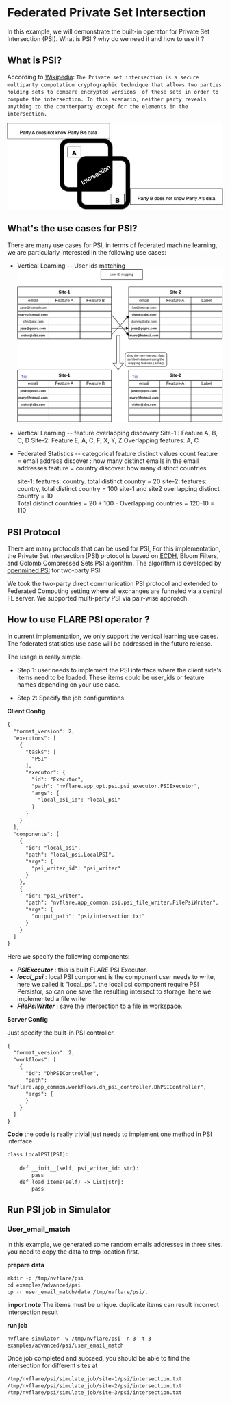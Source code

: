 # Federated Private Set Intersection

In this example, we will demonstrate the built-in operator for Private Set Intersection (PSI).
What is PSI ? why do we need it and how to use it ?  

## What is PSI?

According to [Wikipedia](https://en.wikipedia.org/wiki/Private_set_intersection): ```The Private set intersection is a
secure multiparty computation cryptographic technique that allows two parties holding sets to compare encrypted versions 
of these sets in order to compute the intersection. In this scenario, neither party reveals anything to the counterparty
except for the elements in the intersection.```

![psi.png](psi.jpg)

## What's the use cases for PSI?

There are many use cases for PSI, in terms of federated machine learning, we are particularly interested in the 
following use cases:
* Vertical Learning -- User ids matching
  ![user_id_match.png](user_id_intersect.png)

* Vertical Learning -- feature overlapping discovery
  Site-1 : Feature A, B, C, D
  Site-2: Feature E, A, C, F, X, Y, Z
  Overlapping features: A, C

* Federated Statistics -- categorical feature distinct values count
  feature = email address
  discover :  how many distinct emails in the email addresses
  feature = country
  discover: how many distinct countries

  site-1:   features: country.  total distinct country = 20
  site-2:   features: country,  total distinct country = 100
  site-1 and site2 overlapping distinct country = 10  
  Total distinct countries = 20 + 100 - Overlapping countries  = 120-10 = 110

## PSI Protocol

There are many protocols that can be used for PSI, For this implementation, the Private Set Intersection (PSI) protocol is based on [ECDH](https://en.wikipedia.org/wiki/Elliptic-curve_Diffie%E2%80%93Hellman),
Bloom Filters, and Golomb Compressed Sets PSI algorithm. The algorithm is developed by [openmined PSI](https://github.com/OpenMined/PSI)
for two-party PSI.

We took the two-party direct communication PSI protocol and extended to Federated Computing setting where all exchanges are
funneled via a central FL server. We supported multi-party PSI via pair-wise approach.

## How to use FLARE PSI operator ? 

In current implementation, we only support the vertical learning use cases. The federated statistics use case will be 
addressed in the future release. 

The usage is really simple. 

* Step 1: user needs to implement the PSI interface where the client side's items need to be loaded.
These items could be user_ids or feature names depending on your use case.

* Step 2: Specify the job configurations

**Client Config**
```
{
  "format_version": 2,
  "executors": [
    {
      "tasks": [
        "PSI"
      ],
      "executor": {
        "id": "Executor",
        "path": "nvflare.app_opt.psi.psi_executor.PSIExecutor",
        "args": {
          "local_psi_id": "local_psi"
        }
      }
    }
  ],
  "components": [
    {
      "id": "local_psi",
      "path": "local_psi.LocalPSI",
      "args": {
        "psi_writer_id": "psi_writer"
      }
    },
    {
      "id": "psi_writer",
      "path": "nvflare.app_common.psi.psi_file_writer.FilePsiWriter",
      "args": {
        "output_path": "psi/intersection.txt"
      }
    }
  ]
}

```
Here we specify the following components:

* **_PSIExecutor_** : this is built FLARE PSI Executor. 
* **_local_psi_** : local PSI component is the component user needs to write, here we called it "local_psi". 
the local psi component require PSI Persistor, so can one save the resulting intersect to storage. here we implemented
a file writer
* **_FilePsiWriter_** : save the intersection to a file in workspace.  

**Server Config**

Just specify the built-in PSI controller. 
```
{
  "format_version": 2,
  "workflows": [
    {
      "id": "DhPSIController",
      "path": "nvflare.app_common.workflows.dh_psi_controller.DhPSIController",
      "args": {
      }
    }
  ]
}

```
**Code**
 the code is really trivial just needs to implement one method in PSI interface

```
class LocalPSI(PSI):

    def __init__(self, psi_writer_id: str):
        pass
    def load_items(self) -> List[str]:
        pass

```

## Run PSI job in Simulator

### User_email_match 
   in this example, we generated some random emails addresses in three sites. 
   you need to copy the data to tmp location first. 

**prepare data**
```
mkdir -p /tmp/nvflare/psi    
cd examples/advanced/psi 
cp -r user_email_match/data /tmp/nvflare/psi/.
```   
**import note**
   The items must be unique. duplicate items can result incorrect intersection result

**run job** 
```
nvflare simulator -w /tmp/nvflare/psi -n 3 -t 3 examples/advanced/psi/user_email_match
```
Once job completed and succeed, you should be able to find the intersection for different sites at

```
/tmp/nvflare/psi/simulate_job/site-1/psi/intersection.txt 
/tmp/nvflare/psi/simulate_job/site-2/psi/intersection.txt 
/tmp/nvflare/psi/simulate_job/site-3/psi/intersection.txt  
```